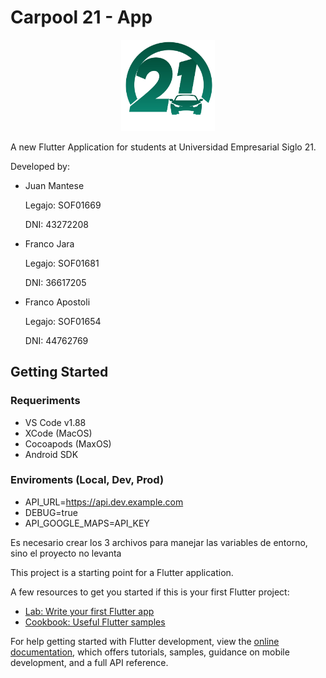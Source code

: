 # Carpool 21 - App

<p align="center">
  <img alt="carpool_logo" src="./lib/assets/img/logo-carpool21.png" width="150" />
</p>

A new Flutter Application for students at Universidad Empresarial Siglo 21.

Developed by:
  - Juan Mantese
    
    Legajo: SOF01669
    
    DNI: 43272208
  - Franco Jara
    
    Legajo: SOF01681

    DNI: 36617205
  - Franco Apostoli
    
    Legajo: SOF01654
    
    DNI: 44762769

## Getting Started

### Requeriments
- VS Code v1.88
- XCode (MacOS)
- Cocoapods (MaxOS)
- Android SDK

### Enviroments (Local, Dev, Prod)
- API_URL=https://api.dev.example.com
- DEBUG=true
- API_GOOGLE_MAPS=API_KEY

Es necesario crear los 3 archivos para manejar las variables de entorno, sino el proyecto no levanta

This project is a starting point for a Flutter application.

A few resources to get you started if this is your first Flutter project:

- [Lab: Write your first Flutter app](https://docs.flutter.dev/get-started/codelab)
- [Cookbook: Useful Flutter samples](https://docs.flutter.dev/cookbook)

For help getting started with Flutter development, view the
[online documentation](https://docs.flutter.dev/), which offers tutorials,
samples, guidance on mobile development, and a full API reference.
